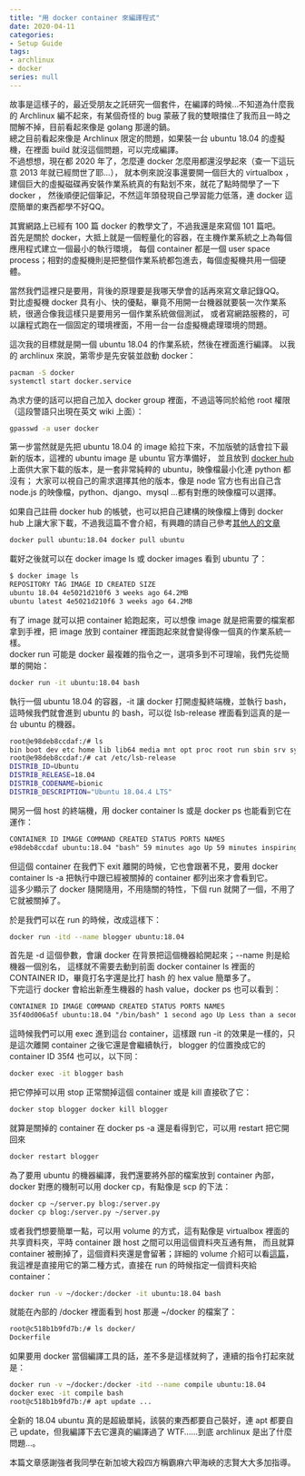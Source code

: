```yaml
---
title: "用 docker container 來編譯程式"
date: 2020-04-11
categories:
- Setup Guide
tags:
- archlinux
- docker
series: null
---
```


故事是這樣子的，最近受朋友之託研究一個套件，在編譯的時候…不知道為什麼我的 Archlinux 編不起來，有某個奇怪的 bug 蒙蔽了我的雙眼擋住了我而且一時之間解不掉，目前看起來像是 golang 那邊的鍋。  
總之目前看起來像是 Archlinux 限定的問題，如果裝一台 ubuntu 18.04 的虛擬機，在裡面 build 就沒這個問題，可以完成編譯。  
不過想想，現在都 2020 年了，怎麼連 docker 怎麼用都還沒學起來（查一下這玩意 2013 年就已經問世了耶…），
就本例來說沒事還要開一個巨大的 virtualbox ，建個巨大的虛擬磁碟再安裝作業系統真的有點划不來，就花了點時間學了一下 docker ，
然後順便記個筆記，不然這年頭發現自己學習能力低落，連 docker 這麼簡單的東西都學不好QQ。  
<!--more-->

其實網路上已經有 100 篇 docker 的教學文了，不過我還是來寫個 101 篇吧。  
首先是關於 docker，大抵上就是一個輕量化的容器，在主機作業系統之上為每個應用程式建立一個最小的執行環境，
每個 container 都是一個 user space process；相對的虛擬機則是把整個作業系統都包進去，每個虛擬機共用一個硬體。  

當然我們這裡只是要用，背後的原理要是我哪天學會的話再來寫文章記錄QQ。  
對比虛擬機 docker 具有小、快的優點，畢竟不用開一台機器就要裝一次作業系統，很適合像我這樣只是要用另一個作業系統做個測試，
或者寫網路服務的，可以讓程式跑在一個固定的環境裡面，不用一台一台虛擬機處理環境的問題。  

這次我的目標就是開一個 ubuntu 18.04 的作業系統，然後在裡面進行編譯。 以我的 archlinux 來說，第零步是先安裝並啟動 docker：  
```bash
pacman -S docker
systemctl start docker.service
```
為求方便的話可以把自己加入 docker group 裡面，不過這等同於給他 root 權限（這段警語只出現在英文 wiki 上面）：  
```bash
gpasswd -a user docker
```
第一步當然就是先把 ubuntu 18.04 的 image 給拉下來，不加版號的話會拉下最新的版本，這裡的 ubuntu image 是 ubuntu 官方準備好，
並且放到 [docker hub](https://hub.docker.com/) 上面供大家下載的版本，是一套非常純粹的 ubuntu，映像檔最小化連 python 都沒有；
大家可以視自己的需求選擇其他的版本，像是 node 官方也有出自己含 node.js 的映像檔，python、django、mysql …都有對應的映像檔可以選擇。  

如果自己註冊 docker hub 的帳號，也可以把自己建構的映像檔上傳到 docker hub 上讓大家下載，不過我這篇不會介紹，有興趣的請自己參考[其他人的文章](https://larrylu.blog/share-image-on-dockerhub-ccb7d9b26fa8)

```bash
docker pull ubuntu:18.04 docker pull ubuntu
```

載好之後就可以在 docker image ls 或 docker images 看到 ubuntu 了：   
```bash
$ docker image ls
REPOSITORY TAG IMAGE ID CREATED SIZE
ubuntu 18.04 4e5021d210f6 3 weeks ago 64.2MB
ubuntu latest 4e5021d210f6 3 weeks ago 64.2MB
```

有了 image 就可以把 container 給跑起來，可以想像 image 就是把需要的檔案都拿到手裡，把 image 放到 container 裡面跑起來就會變得像一個真的作業系統一樣。  
docker run 可能是 docker 最複雜的指令之一，選項多到不可理喻，我們先從簡單的開始：   
```bash
docker run -it ubuntu:18.04 bash
```

執行一個 ubuntu 18.04 的容器，-it 讓 docker 打開虛擬終端機，並執行 bash，這時候我們就會進到 ubuntu 的 bash，可以從 lsb-release 裡面看到這真的是一台 ubuntu 的機器。   
```bash
root@e98deb8ccdaf:/# ls
bin boot dev etc home lib lib64 media mnt opt proc root run sbin srv sys tmp usr var
root@e98deb8ccdaf:/# cat /etc/lsb-release
DISTRIB_ID=Ubuntu
DISTRIB_RELEASE=18.04
DISTRIB_CODENAME=bionic
DISTRIB_DESCRIPTION="Ubuntu 18.04.4 LTS"
```

開另一個 host 的終端機，用 docker container ls 或是 docker ps 也能看到它在運作：   
```txt
CONTAINER ID IMAGE COMMAND CREATED STATUS PORTS NAMES
e98deb8ccdaf ubuntu:18.04 "bash" 59 minutes ago Up 59 minutes inspiring_feistel
```

但這個 container 在我們下 exit 離開的時候，它也會跟著不見，要用 docker container ls -a 把執行中跟已經被關掉的 container 都列出來才會看到它。  
這多少顯示了 docker 隨開隨用，不用隨關的特性，下個 run 就開了一個，不用了它就被關掉了。  

於是我們可以在 run 的時候，改成這樣下：   
```bash
docker run -itd --name blogger ubuntu:18.04
```
首先是 -d 這個參數，會讓 docker 在背景把這個機器給開起來；--name 則是給機器一個別名，
這樣就不需要去動到前面 docker container ls 裡面的 CONTAINER ID，畢竟打名字還是比打 hash 的 hex value 簡單多了。  
下完這行 docker 會給出新產生機器的 hash value，docker ps 也可以看到：   
```txt
CONTAINER ID IMAGE COMMAND CREATED STATUS PORTS NAMES
35f40d006a5f ubuntu:18.04 "/bin/bash" 1 second ago Up Less than a second blogger
```
這時候我們可以用 exec 進到這台 container，這樣跟 run -it 的效果是一樣的，只是這次離開 container 之後它還是會繼續執行，
blogger 的位置換成它的 container ID 35f4 也可以，以下同：   
```bash
docker exec -it blogger bash
```

把它停掉可以用 stop 正常關掉這個 container 或是 kill 直接砍了它：   
```bash
docker stop blogger docker kill blogger
```
就算是關掉的 container 在 docker ps -a 還是看得到它，可以用 restart 把它開回來   
```bash
docker restart blogger
```

為了要用 ubuntu 的機器編譯，我們還要將外部的檔案放到 container 內部，docker 對應的機制可以用 docker cp，有點像是 scp 的下法：   
```bash
docker cp ~/server.py blog:/server.py
docker cp blog:/server.py ~/server.py
```

或者我們想要簡單一點，可以用 volume 的方式，這有點像是 virtualbox 裡面的共享資料夾，平時 container 跟 host 之間可以用這個資料夾互通有無，
而且就算 container 被刪掉了，這個資料夾還是會留著；詳細的 volume 介紹可以看[這篇](https://larrylu.blog/using-volumn-to-persist-data-in-container-a3640cc92ce4)，
我這裡是直接用它的第二種方式，直接在 run 的時候指定一個資料夾給 container：  
```bash
docker run -v ~/docker:/docker -it ubuntu:18.04 bash
```
就能在內部的 /docker 裡面看到 host 那邊 ~/docker 的檔案了：   
```txt
root@c518b1b9fd7b:/# ls docker/
Dockerfile
```
如果要用 docker 當個編譯工具的話，差不多是這樣就夠了，連續的指令打起來就是：   
```bash
docker run -v ~/docker:/docker -itd --name compile ubuntu:18.04
docker exec -it compile bash
root@c518b1b9fd7b:/# apt update ...
```
全新的 18.04 ubuntu 真的是超級單純，該裝的東西都要自己裝好，連 apt 都要自己 update，但我編譯下去它還真的編譯過了 WTF……到底 archlinux 是出了什麼問題…。  

本篇文章感謝強者我同學在新加坡大殺四方稱霸麻六甲海峽的志賢大大多加指導。 